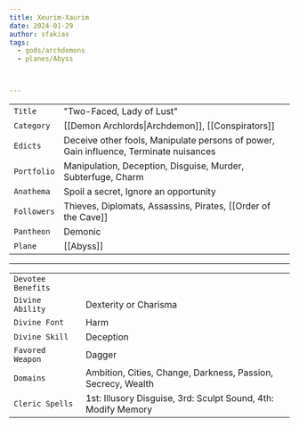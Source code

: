```yaml
---
title: Xeurim-Xaurim
date: 2024-01-29
author: sfakias
tags:
  - gods/archdemons
  - planes/Abyss



---
```

| | |
| --- | --- |
| `Title` | "Two-Faced, Lady of Lust" |
| `Category` | [[Demon Archlords\|Archdemon]], [[Conspirators]] |
| `Edicts` | Deceive other fools, Manipulate persons of power, Gain influence, Terminate nuisances |
| `Portfolio` | Manipulation, Deception, Disguise, Murder, Subterfuge, Charm |
| `Anathema` | Spoil a secret, Ignore an opportunity |
| `Followers` | Thieves, Diplomats, Assassins, Pirates, [[Order of the Cave]] |
| `Pantheon` | Demonic |
| `Plane` | [[Abyss]] |

---
| | |
| --- | --- |
| `Devotee Benefits` |
| `Divine Ability` | Dexterity or Charisma |
| `Divine Font` | Harm |
| `Divine Skill` | Deception |
| `Favored Weapon` | Dagger |
| `Domains` | Ambition, Cities, Change, Darkness, Passion, Secrecy, Wealth |
| `Cleric Spells` | 1st: Illusory Disguise, 3rd: Sculpt Sound, 4th: Modify Memory |
